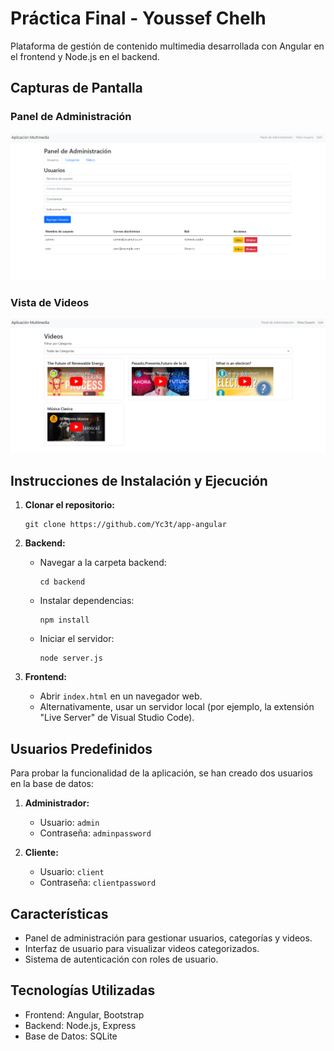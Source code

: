 # Práctica Final - Youssef Chelh

Plataforma de gestión de contenido multimedia desarrollada con Angular en el frontend y Node.js en el backend.

## Capturas de Pantalla

### Panel de Administración
![Panel de Administración](photos/admin.png)

### Vista de Videos
![Vista de Videos](photos/videos.png)

## Instrucciones de Instalación y Ejecución

1. **Clonar el repositorio:**
   ```
   git clone https://github.com/Yc3t/app-angular
   ```

2. **Backend:**
   - Navegar a la carpeta backend:
     ```
     cd backend
     ```
   - Instalar dependencias:
     ```
     npm install
     ```
   - Iniciar el servidor:
     ```
     node server.js
     ```

3. **Frontend:**
   - Abrir `index.html` en un navegador web.
   - Alternativamente, usar un servidor local (por ejemplo, la extensión "Live Server" de Visual Studio Code).

## Usuarios Predefinidos

Para probar la funcionalidad de la aplicación, se han creado dos usuarios en la base de datos:

1. **Administrador:**
   - Usuario: `admin`
   - Contraseña: `adminpassword`

2. **Cliente:**
   - Usuario: `client`
   - Contraseña: `clientpassword`

## Características

- Panel de administración para gestionar usuarios, categorías y videos.
- Interfaz de usuario para visualizar videos categorizados.
- Sistema de autenticación con roles de usuario.

## Tecnologías Utilizadas

- Frontend: Angular, Bootstrap
- Backend: Node.js, Express
- Base de Datos: SQLite
